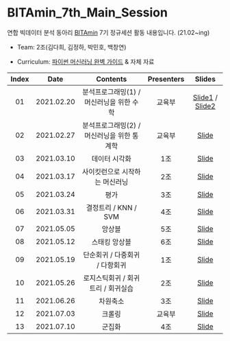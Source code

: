 # BITAmin_7th_Main_Session
연합 빅데이터 분석 동아리 [BITAmin](https://cafe.naver.com/bitamin123) 7기 정규세션 활동 내용입니다. (21.02~ing)

* Team: 2조(김다희, 김정하, 박민호, 백창연)

* Curriculum: [파이썬 머신러닝 완벽 가이드](https://github.com/wikibook/ml-definitive-guide) & 자체 자료

|       Index       | Date | Contents | Presenters | Slides |
|:----------------:|:----------------------------------------:|:----------:|:----------:| :----------: 
| 01 | 2021.02.20 | 분석프로그래밍(1) / 머신러닝을 위한 수학 | 교육부 | [Slide1]() / [Slide2]() |
| 02 | 2021.02.27 | 분석프로그래밍(2) / 머신러닝을 위한 통계학 | 교육부 | [Slide]() |
| 03 | 2021.03.10 | 데이터 시각화 | 1조 | [Slide]() |
| 04 | 2021.03.17 | 사이킷런으로 시작하는 머신러닝 | 2조 | [Slide]() |
| 05 | 2021.03.24 | 평가 | 3조 | [Slide]() |
| 06 | 2021.03.31 | 결정트리 / KNN / SVM | 4조 | [Slide]() |
| 07 | 2021.05.05 | 앙상블 | 5조 | [Slide]() |
| 08 | 2021.05.12 | 스태킹 앙상블 | 6조 | [Slide]() |
| 09 | 2021.05.19 | 단순회귀 / 다중회귀 / 다항회귀 | 1조 | [Slide]() |
| 10 | 2021.05.26 | 로지스틱회귀 / 회귀트리 / 회귀실습 | 2조 | [Slide]() |
| 11 | 2021.06.26 | 차원축소 | 3조 | [Slide]() |
| 12 | 2021.07.03 | 크롤링 | 교육부 | [Slide]() |
| 13 | 2021.07.10 | 군집화 | 4조 | [Slide]() |
